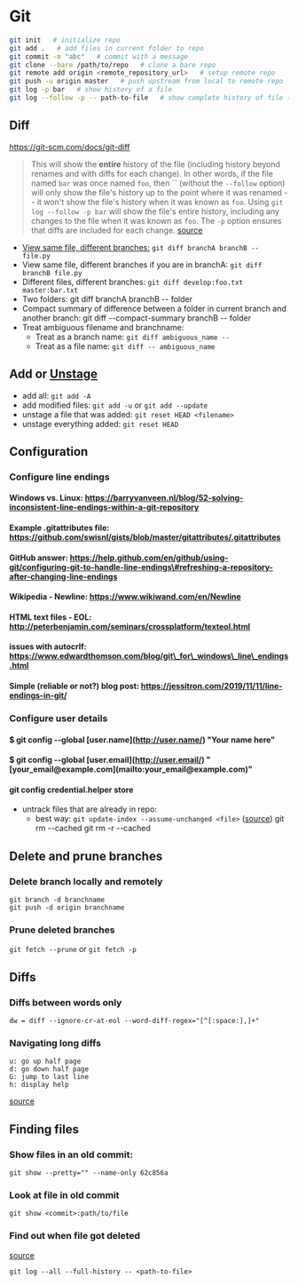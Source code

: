 # Git

```bash
git init   # initialize repo
git add .   # add files in current folder to repo
git commit -m "abc"   # commit with a message
git clone --bare /path/to/repo   # clone a bare repo
git remote add origin <remote_repository_url>   # setup remote repo
git push -u origin master   # push upstream from local to remote repo
git log -p bar   # show history of a file 
git log --follow -p -- path-to-file   # show complete history of file (following renames) (https://stackoverflow.com/questions/278192/view-the-change-history-of-a-file-using-git-versioning#:~:text=Using%20git%20log%20%2D%2Dfollow,are%20included%20for%20each%20change)
```
## Diff

https://git-scm.com/docs/git-diff


> This will show the **entire** history of the file (including history beyond renames and with diffs for each change). In other words, if the file named `bar` was once named `foo`, then `` (without the `--follow` option) will only show the file's history up to the point where it was renamed -- it won't show the file's history when it was known as `foo`.  Using `git log --follow -p bar` will show the file's entire history, including any changes to the file when it was known as `foo`. The `-p` option ensures that diffs are included for each change.  [source]()

- [View same file, different branches:](https://stackoverflow.com/questions/38664421/how-do-i-call-git-diff-on-the-same-file-between-2-different-local-branches/) `git diff branchA branchB -- file.py`
- View same file, different branches if you are in branchA: `git diff branchB file.py`
- Different files, different branches: `git diff develop:foo.txt master:bar.txt`
- Two folders: git diff branchA branchB -- folder
- Compact summary of difference between a folder in current branch and another branch: git diff --compact-summary branchB -- folder
- Treat ambiguous filename and branchname:
    - Treat as a branch name: `git diff ambiguous_name -- `
    - Treat as a file name: `git diff -- ambiguous_name`

## Add or [Unstage](https://clubmate.fi/git-removing-files-from-the-staging-area-and-the-tree/)

- add all: `git add -A`
- add modified files: `git add -u` or `git add --update`
- unstage a file that was added: `git reset HEAD <filename>`
- unstage everything added: `git reset HEAD`

## Configuration

### Configure line endings

#### Windows vs. Linux: https://barryvanveen.nl/blog/52-solving-inconsistent-line-endings-within-a-git-repository

#### Example .gitattributes file: https://github.com/swisnl/gists/blob/master/gitattributes/.gitattributes

#### GitHub answer: https://help.github.com/en/github/using-git/configuring-git-to-handle-line-endings\#refreshing-a-repository-after-changing-line-endings

#### Wikipedia - Newline: https://www.wikiwand.com/en/Newline

#### HTML text files - EOL: http://peterbenjamin.com/seminars/crossplatform/texteol.html

#### issues with autocrlf: https://www.edwardthomson.com/blog/git\_for\_windows\_line\_endings.html

#### Simple (reliable or not?) blog post: https://jessitron.com/2019/11/11/line-endings-in-git/

### Configure user details

#### \$ git config --global \[user.name\](http://user.name/) "Your name here"

#### \$ git config --global \[user.email\](http://user.email/) "\[your\_email\@example.com\](mailto:your\_email\@example.com)"

#### git config credential.helper store


- untrack files that are already in repo:
    - best way: `git update-index --assume-unchanged <file>` ([source](https://stackoverflow.com/questions/1274057/how-to-make-git-forget-about-a-file-that-was-tracked-but-is-now-in-gitignore))
    git rm --cached <file>
    git rm -r --cached <folder>

## Delete and prune branches

### Delete branch locally and remotely

    git branch -d branchname
    git push -d origin branchname

### Prune deleted branches

`git fetch --prune` or `git fetch -p`

## Diffs

### Diffs between words only

`dw = diff --ignore-cr-at-eol --word-diff-regex="[^[:space:],]+"`

### Navigating long diffs

    u: go up half page
    d: go down half page
    G: jump to last line
    h: display help

[source](https://stackoverflow.com/questions/32469204/scrolling-down-git-diff-from-mac-terminal)

## Finding files

### Show files in an old commit:

    git show --pretty="" --name-only 62c856a

### Look at file in old commit

    git show <commit>:path/to/file

### Find out when file got deleted

[source](https://stackoverflow.com/questions/7203515/git-how-to-find-a-deleted-file-in-the-project-commit-history)

    git log --all --full-history -- <path-to-file>

